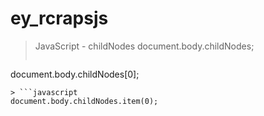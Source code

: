 # ey_rcrapsjs
> JavaScript - childNodes
> document.body.childNodes;
> ```javascript
document.body.childNodes[0];
```
> ```javascript
document.body.childNodes.item(0);
```

